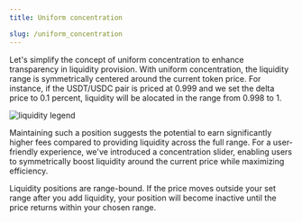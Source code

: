 ```yaml
---
title: Uniform concentration

slug: /uniform_concentration
---
```


Let's simplify the concept of uniform concentration to enhance transparency in liquidity provision. With uniform concentration, the liquidity range is symmetrically centered around the current token price. For instance, if the USDT/USDC pair is priced at 0.999 and we set the delta price to 0.1 percent, liquidity will be alocated in the range from 0.998 to 1.

![liquidity legend](/img/docs/app/uniform_concentration.png)

Maintaining such a position suggests the potential to earn significantly higher fees compared to providing liquidity across the full range. For a user-friendly experience, we've introduced a concentration slider, enabling users to symmetrically boost liquidity around the current price while maximizing efficiency.

Liquidity positions are range-bound. If the price moves outside your set range after you add liquidity, your position will become inactive until the price returns within your chosen range.
